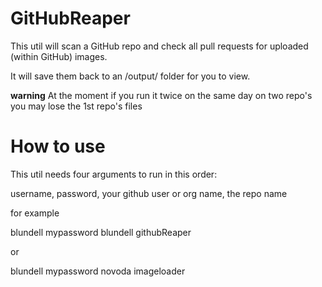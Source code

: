 GitHubReaper
============

This util will scan a GitHub repo and check all pull requests for uploaded (within GitHub) images.

It will save them back to an /output/ folder for you to view.

**warning** At the moment if you run it twice on the same day on two repo's you may lose the 1st repo's files


How to use
=============
This util needs four arguments to run in this order:

username, password, your github user or org name, the repo name

for example

blundell mypassword blundell githubReaper

or

blundell mypassword novoda imageloader
